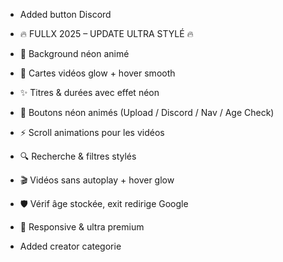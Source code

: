 - Added button Discord

- 🔥 FULLX 2025 – UPDATE ULTRA STYLÉ 🔥

- 🌌 Background néon animé

- 👾 Cartes vidéos glow + hover smooth

- ✨ Titres & durées avec effet néon

- 💎 Boutons néon animés (Upload / Discord / Nav / Age Check)

- ⚡ Scroll animations pour les vidéos

 - 🔍 Recherche & filtres stylés

- 🎬 Vidéos sans autoplay + hover glow

- 🛡️ Vérif âge stockée, exit redirige Google

- 📱 Responsive & ultra premium

- Added creator categorie
